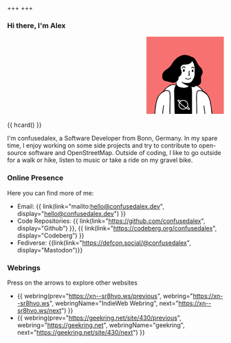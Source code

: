 +++
+++
### Hi there, I'm Alex

<aside dir="rtl" class="float-left">
    <img class="u-photo" src="/icon.png" alt="Person with mid-length hair smiling" width="180" height="180" />
</aside>

{{ hcard() }}  

I'm confusedalex, a Software Developer from Bonn, Germany. In my spare time, I enjoy working on some side projects and try to contribute to open-source software and OpenStreetMap. Outside of coding, I like to go outside for a walk or hike, listen to music or take a ride on my gravel bike.

<!--### Maybe you want to check out...-->
<!---->
<!--- [now](./now) - what I am doing now-->
<!--- [uses](./uses) - what I use on a daily basis-->

<!--### or some of my writing...-->

### Online Presence

Here you can find more of me:
- Email: {{ link(link="mailto:hello@confusedalex.dev", display="hello@confusedalex.dev") }}
- Code Repositories: {{ link(link="https://github.com/confusedalex", display="Github") }}, {{ link(link="https://codeberg.org/confusedalex", display="Codeberg") }}
- Fediverse: {{link(link="https://defcon.social/@confusedalex", display="Mastodon")}}

### Webrings
Press on the arrows to explore other websites  

- {{ webring(prev="https://xn--sr8hvo.ws/previous", webring="https://xn--sr8hvo.ws", webringName="IndieWeb Webring", next="https://xn--sr8hvo.ws/next") }}
- {{ webring(prev="https://geekring.net/site/430/previous", webring="https://geekring.net", webringName="geekring", next="https://geekring.net/site/430/next") }}
